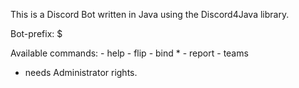 This is a Discord Bot written in Java using the Discord4Java library.

Bot-prefix: $

Available commands:
	- help
	- flip
	- bind *
	- report
	- teams

* needs Administrator rights.